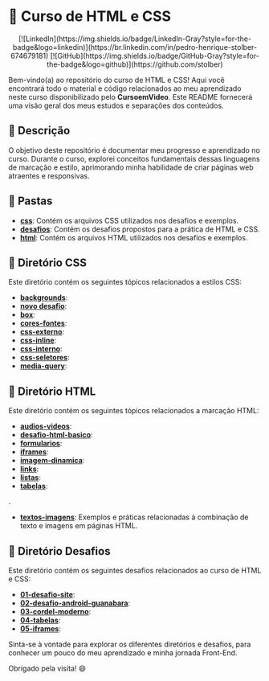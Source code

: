 # 🌟 Curso de HTML e CSS

<div align="center">
[![LinkedIn](https://img.shields.io/badge/LinkedIn-Gray?style=for-the-badge&logo=linkedin)](https://br.linkedin.com/in/pedro-henrique-stolber-674679181)
[![GitHub](https://img.shields.io/badge/GitHub-Gray?style=for-the-badge&logo=github)](https://github.com/stolber)
</div>

Bem-vindo(a) ao repositório do curso de HTML e CSS! Aqui você encontrará todo o material e código relacionados ao meu aprendizado neste curso disponibilizado pelo **CursoemVideo**. Este README fornecerá uma visão geral dos meus estudos e separações dos conteúdos.

## 📄 Descrição

O objetivo deste repositório é documentar meu progresso e aprendizado no curso. Durante o curso, explorei conceitos fundamentais dessas linguagens de marcação e estilo, aprimorando minha habilidade de criar páginas web atraentes e responsivas.

## 📂 Pastas

- **[css](./css)**: Contém os arquivos CSS utilizados nos desafios e exemplos.
- **[desafios](./desafios)**: Contém os desafios propostos para a prática de HTML e CSS.
- **[html](./html)**: Contém os arquivos HTML utilizados nos desafios e exemplos.

## 📁 Diretório CSS

Este diretório contém os seguintes tópicos relacionados a estilos CSS:

- **[backgrounds](./css/backgrounds)**: 
- **[novo desafio](./css/novo-desafio)**: 
- **[box](./css/box)**: 
- **[cores-fontes](./css/cores-fontes)**: 
- **[css-externo](./css/css-externo)**: 
- **[css-inline](./css/css-inline)**: 
- **[css-interno](./css/css-interno)**: 
- **[css-seletores](./css/css-seletores)**: 
- **[media-query](./css/media-query)**: 

## 📁 Diretório HTML

Este diretório contém os seguintes tópicos relacionados a marcação HTML:

- **[audios-videos](./html/audios-videos)**: 
- **[desafio-html-basico](./html/desafio-html-basico)**: 
- **[formularios](./html/formularios)**: 
- **[iframes](./html/iframes)**: 
- **[imagem-dinamica](./html/imagem-dinamica)**: 
- **[links](./html/links)**: 
- **[listas](./html/listas)**: 
- **[tabelas](./html/tabelas)**: 

.
- **[textos-imagens](./html/textos-imagens)**: Exemplos e práticas relacionadas à combinação de texto e imagens em páginas HTML.

## 🎯 Diretório Desafios

Este diretório contém os seguintes desafios relacionados ao curso de HTML e CSS:

- **[01-desafio-site](./desafios/01-desafio-site)**: 
- **[02-desafio-android-guanabara](./desafios/02-desafio-android-guanabara)**:  
- **[03-cordel-moderno](./desafios/03-cordel-moderno)**: 
- **[04-tabelas](./desafios/04-tabelas)**: 
- **[05-iframes](./desafios/05-iframes)**: 

Sinta-se à vontade para explorar os diferentes diretórios e desafios, para conhecer um pouco do meu aprendizado e minha jornada Front-End. 

Obrigado pela visita! 😄

